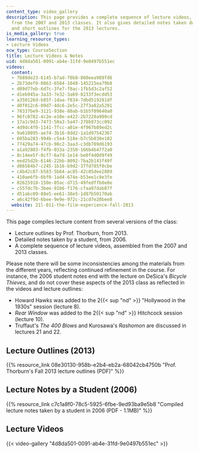 ```yaml
---
content_type: video_gallery
description: This page provides a complete sequence of lecture videos, combining sessions
  from the 2007 and 2013 classes. It also gives detailed notes taken during 2006,
  and short outlines for the 2013 lectures.
is_media_gallery: true
learning_resource_types:
- Lecture Videos
ocw_type: CourseSection
title: Lecture Videos & Notes
uid: 4d8da501-0091-ab4e-31fd-9e0497b551ec
videos:
  content:
  - 7b88de23-6145-b7ad-f0b8-860eea989fd6
  - 2b73def0-0863-6584-1048-145215ea79b8
  - d09d77eb-6d7c-3fe7-f8ac-1fb5d3c2af52
  - d1eb945a-3a33-7e32-3a69-0233f3ecdd53
  - a350126d-b85f-1daa-f834-7dbd519281df
  - d0f012c6-09d7-4dc6-2e5c-27f3a82a5291
  - 78337be9-3121-938e-80ab-b1b5f09640a0
  - 96fc8782-4c2e-e10e-e422-2b7220a909cd
  - 17a1c9d3-7473-50a3-5a47-278b973cc092
  - 4d9dc4f0-1141-7fcc-a01e-4f967b89ed2c
  - 9a610895-ae74-3b16-8dd2-1a1d97542367
  - 605ba283-994b-c5e4-518e-b7c5b830e102
  - 77429a74-47cb-98c2-3aa3-c3db789d6193
  - a1a92803-f4fb-033a-2350-166b4b47f2a0
  - 8c14ee5f-8cf7-6a7d-1e14-be0f4d0d9f49
  - eed25d2b-6146-22bb-8092-7ba2b143f49f
  - d86584b7-c245-1b16-b9d2-37fd785f0cbe
  - c4b42c87-b583-5b64-ac85-42c05dee2889
  - 410ae6fb-6bf0-1ad4-674e-b53ee1c9e3fe
  - 82625918-150e-85ac-d715-49fedffb8e8e
  - c557dc7b-3bee-91b6-f176-cfaa97dab87f
  - d51abc09-88e5-ee61-38e5-1d87b50170ab
  - a6c42f9d-6bee-9e9e-972c-21cd7e20bee8
  website: 21l-011-the-film-experience-fall-2013
---
```


This page compiles lecture content from several versions of the class:

*   Lecture outlines by Prof. Thorburn, from 2013.
*   Detailed notes taken by a student, from 2006.
*   A complete sequence of lecture videos, assembled from the 2007 and 2013 classes.

Please note there will be some inconsistencies among the materials from the different years, reflecting continued refinement in the course. For instance, the 2006 student notes end with the lecture on DeSica's _Bicycle Thieves_, and do not cover these aspects of the 2013 class as reflected in the videos and lecture outlines:

*   Howard Hawks was added to the 2{{< sup "nd" >}} "Hollywood in the 1930s" session (lecture 8).
*   _Rear Window_ was added to the 2{{< sup "nd" >}} Hitchcock session (lecture 10).
*   Truffaut's _The 400 Blows_ and Kurosawa's _Rashomon_ are discussed in lectures 21 and 22.

Lecture Outlines (2013)
-----------------------

{{% resource_link 08e30130-958b-e2b4-eb2a-68042cb4750b "Prof. Thorburn's Fall 2013 lecture outlines (PDF)" %}}

Lecture Notes by a Student (2006)
---------------------------------

{{% resource_link c7c1a8f0-78c5-5925-6fbe-9ed93ba9e5b8 "Compiled lecture notes taken by a student in 2006 (PDF - 1.1MB)" %}}

Lecture Videos
--------------

{{< video-gallery "4d8da501-0091-ab4e-31fd-9e0497b551ec" >}}

